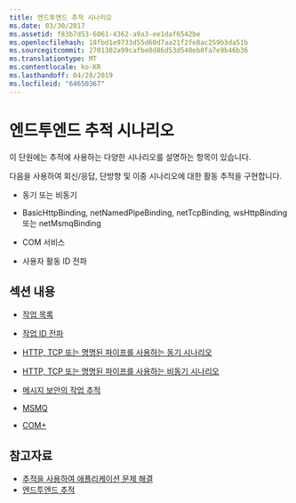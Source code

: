 ```yaml
---
title: 엔드투엔드 추적 시나리오
ms.date: 03/30/2017
ms.assetid: f83b7d53-6061-4362-a9a3-ee1daf6542be
ms.openlocfilehash: 18fbd1e9733d55d60d7aa21f2fe8ac259b3da51b
ms.sourcegitcommit: 2701302a99cafbe0d86d53d540eb0fa7e9b46b36
ms.translationtype: MT
ms.contentlocale: ko-KR
ms.lasthandoff: 04/28/2019
ms.locfileid: "64650367"
---
```

# <a name="end-to-end-tracing-scenarios"></a>엔드투엔드 추적 시나리오
이 단원에는 추적에 사용하는 다양한 시나리오를 설명하는 항목이 있습니다.  
  
 다음을 사용하여 회신/응답, 단방향 및 이중 시나리오에 대한 활동 추적을 구현합니다.  
  
- 동기 또는 비동기  
  
- BasicHttpBinding, netNamedPipeBinding, netTcpBinding, wsHttpBinding 또는 netMsmqBinding  
  
- COM 서비스  
  
- 사용자 활동 ID 전파  
  
## <a name="in-this-section"></a>섹션 내용  
  
- [작업 목록](../../../../../docs/framework/wcf/diagnostics/tracing/activity-list.md)  
  
- [작업 ID 전파](../../../../../docs/framework/wcf/diagnostics/tracing/activity-id-propagation.md)  
  
- [HTTP, TCP 또는 명명된 파이프를 사용하는 동기 시나리오](../../../../../docs/framework/wcf/diagnostics/tracing/synchronous-scenarios-using-http-tcp-or-named-pipe.md)  
  
- [HTTP, TCP 또는 명명된 파이프를 사용하는 비동기 시나리오](../../../../../docs/framework/wcf/diagnostics/tracing/asynchronous-scenarios-using-http-tcp-or-named-pipe.md)  
  
- [메시지 보안의 작업 추적](../../../../../docs/framework/wcf/diagnostics/tracing/activity-tracing-in-message-security.md)  
  
- [MSMQ](../../../../../docs/framework/wcf/diagnostics/tracing/msmq.md)  
  
- [COM+](../../../../../docs/framework/wcf/diagnostics/tracing/com.md)  
  
## <a name="see-also"></a>참고자료

- [추적을 사용하여 애플리케이션 문제 해결](../../../../../docs/framework/wcf/diagnostics/tracing/using-tracing-to-troubleshoot-your-application.md)
- [엔드투엔드 추적](../../../../../docs/framework/wcf/diagnostics/tracing/end-to-end-tracing.md)
